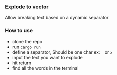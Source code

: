 ### Explode to vector
Allow breaking text based on a dynamic separator

### How to use
- clone the repo
- run `cargo run`
- define a separator, Should be one char ex: ` ` or `x`
- input the text you want to explode 
- hit return 
- find all the words in the terminal